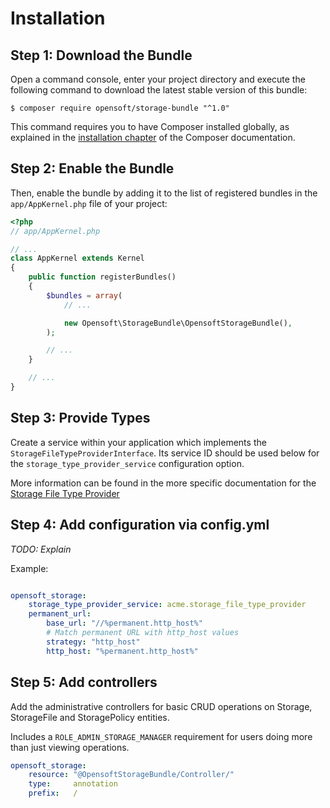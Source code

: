 Installation
============

Step 1: Download the Bundle
---------------------------

Open a command console, enter your project directory and execute the
following command to download the latest stable version of this bundle:

```console
$ composer require opensoft/storage-bundle "^1.0"
```

This command requires you to have Composer installed globally, as explained
in the [installation chapter](https://getcomposer.org/doc/00-intro.md)
of the Composer documentation.

Step 2: Enable the Bundle
-------------------------

Then, enable the bundle by adding it to the list of registered bundles
in the `app/AppKernel.php` file of your project:

```php
<?php
// app/AppKernel.php

// ...
class AppKernel extends Kernel
{
    public function registerBundles()
    {
        $bundles = array(
            // ...

            new Opensoft\StorageBundle\OpensoftStorageBundle(),
        );

        // ...
    }

    // ...
}
```

Step 3: Provide Types
---------------------

Create a service within your application which implements the `StorageFileTypeProviderInterface`.  Its service ID should
be used below for the `storage_type_provider_service` configuration option.

More information can be found in the more specific documentation for the [Storage File Type Provider](type_provider.md)

Step 4: Add configuration via config.yml
-------------------------

_TODO: Explain_

Example:

```yml

opensoft_storage:
    storage_type_provider_service: acme.storage_file_type_provider
    permanent_url:
        base_url: "//%permanent.http_host%"
        # Match permanent URL with http_host values
        strategy: "http_host"
        http_host: "%permanent.http_host%"

```

Step 5: Add controllers
-----------------------

Add the administrative controllers for basic CRUD operations on Storage, StorageFile and StoragePolicy entities.

Includes a `ROLE_ADMIN_STORAGE_MANAGER` requirement for users doing more than just viewing operations.

```yaml
opensoft_storage:
    resource: "@OpensoftStorageBundle/Controller/"
    type:     annotation
    prefix:   /
```

